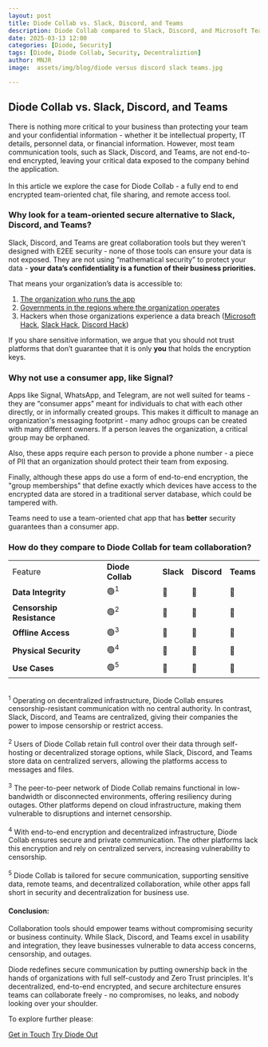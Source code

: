 ```yaml
---
layout: post
title: Diode Collab vs. Slack, Discord, and Teams
description: Diode Collab compared to Slack, Discord, and Microsoft Teams
date: 2025-03-13 12:00
categories: [Diode, Security]
tags: [Diode, Diode Collab, Security, Decentraliztion]
author: MNJR
image: 	assets/img/blog/diode versus discord slack teams.jpg

---
```


## Diode Collab vs. Slack, Discord, and Teams

There is nothing more critical to your business than protecting your team and your confidential information - whether it be intellectual property, IT details, personnel data, or financial information. However, most team communication tools, such as Slack, Discord, and Teams, are not end-to-end encrypted, leaving your critical data exposed to the company behind the application.
<br><br>
In this article we explore the case for Diode Collab - a fully end to end encrypted team-oriented chat, file sharing, and remote access tool.

### Why look for a team-oriented secure alternative to Slack, Discord, and Teams?

Slack, Discord, and Teams are great collaboration tools but they weren't designed with E2EE security - none of those tools can ensure your data is not exposed. They are not using “mathematical security” to protect your data - **your data’s confidentiality is a function of their business priorities.**

That means your organization’s data is accessible to:

1.  [The organization who runs the app](https://www.securemessagingapps.com/)
2.  [Governments in the regions where the organization operates](https://www.bbc.com/news/articles/cgj54eq4vejo)
3.  Hackers when those organizations experience a data breach ([Microsoft Hack](https://www.infosecurity-magazine.com/news/microsoft-failings-china/), [Slack Hack](https://www.salesforceben.com/unpacking-the-recent-slack-data-security-breach), [Discord Hack](https://www.yahoo.com/tech/almost-1-million-discord-users-214550087.html))


If you share sensitive information, we argue that you should not trust platforms that don’t guarantee that it is only **you** that holds the encryption keys.

### Why not use a consumer app, like Signal?

Apps like Signal, WhatsApp, and Telegram, are not well suited for teams - they are “consumer apps” meant for individuals to chat with each other directly, or in informally created groups. This makes it difficult to manage an organization's messaging footprint - many adhoc groups can be created with many different owners.  If a person leaves the organization, a critical group may be orphaned.

Also, these apps require each person to provide a phone number - a piece of PII that an organization should protect their team from exposing.  

Finally, although these apps do use a form of end-to-end encryption, the "group memberships" that define exactly which devices have access to the encrypted data are stored in a traditional server database, which could be tampered with.

Teams need to use a team-oriented chat app that has **better** security guarantees than a consumer app.

### How do they compare to Diode Collab for team collaboration?

<table><tbody>
  <tr>
    <td>Feature</td><td><strong>Diode Collab</strong></td><td><strong>Slack</strong></td><td><strong>Discord</strong></td><td><strong>Teams</strong></td>
  </tr>
  <tr>
    <td><strong>Data Integrity</strong></td>
    <td>&#128994;<sup>1</sup></td> 
    <td>&#128308;</td>
    <td>&#128308;</td>
    <td>&#128308;</td>
  </tr>
  <tr>
    <td><strong>Censorship Resistance</strong></td>
    <td>&#128994;<sup>2</sup></td>
    <td>&#128308;</td>
    <td>&#128308;</td>
    <td>&#128308;</td>
  </tr>
  <tr>
    <td><strong>Offline Access</strong></td>
    <td>&#128994;<sup>3</sup></td>
    <td>&#128308;</td>
    <td>&#128308;</td>
    <td>&#128308;</td>
  </tr>
  <tr>
    <td><strong>Physical Security</strong></td>
    <td>&#128994;<sup>4</sup></td>
    <td>&#128308;</td>
    <td>&#128308;</td>
    <td>&#128308;</td>
  </tr>
  <tr>
    <td><strong>Use Cases</strong></td>
    <td>&#128994;<sup>5</sup></td>
    <td>&#128308;</td>
    <td>&#128308;</td>
    <td>&#128308;</td>
  </tr>
</tbody></table>

<br>
<sup>1</sup> Operating on decentralized infrastructure, Diode Collab ensures censorship-resistant communication with no central authority. In contrast, Slack, Discord, and Teams are centralized, giving their companies the power to impose censorship or restrict access. 
<br>
<br>
<sup>2</sup> Users of Diode Collab retain full control over their data through self-hosting or decentralized storage options, while Slack, Discord, and Teams store data on centralized servers, allowing the platforms access to messages and files. 
<br>
<br>
<sup>3</sup> The peer-to-peer network of Diode Collab remains functional in low-bandwidth or disconnected environments, offering resiliency during outages. Other platforms depend on cloud infrastructure, making them vulnerable to disruptions and internet censorship. 
<br>
<br>
<sup>4</sup> With end-to-end encryption and decentralized infrastructure, Diode Collab ensures secure and private communication. The other platforms lack this encryption and rely on centralized servers, increasing vulnerability to censorship. 
<br>
<br>
<sup>5</sup> Diode Collab is tailored for secure communication, supporting sensitive data, remote teams, and decentralized collaboration, while other apps fall short in security and decentralization for business use. 

#### Conclusion:

Collaboration tools should empower teams without compromising security or business continuity. While Slack, Discord, and Teams excel in usability and integration, they leave businesses vulnerable to data access concerns, censorship, and outages.

Diode redefines secure communication by putting ownership back in the hands of organizations with full self-custody and Zero Trust principles. It's decentralized, end-to-end encrypted, and secure architecture ensures teams can collaborate freely - no compromises, no leaks, and nobody looking over your shoulder.

To explore further please:
<div class="story__buttons">
  <a href="{{"https://contactdiode.paperform.co"}}" class="btn" target="">Get in Touch</a>
  <a href="#download-app" class="btn popup-open" target="">Try Diode Out</a>
</div>
